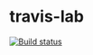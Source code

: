 # travis-lab
[![Build status](https://travis-ci.org/yocouanon/travis-lab.svg?master)](https://travis-ci.org/yocouanon)
